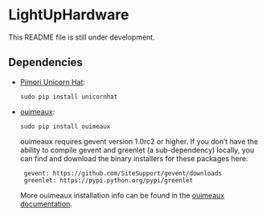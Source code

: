 # LightUpHardware

This README file is still under development.

## Dependencies

* [Pimori Unicorn Hat](https://github.com/pimoroni/unicorn-hat):
   ```
   sudo pip install unicornhat
   ```
* [ouimeaux](https://github.com/iancmcc/ouimeaux):
   ```
   sudo pip install ouimeaux
   ```

   ouimeaux requires gevent version 1.0rc2 or higher. If you don’t have the ability to compile gevent and greenlet (a sub-dependency) locally, you can find and download the binary installers for these packages here:

   ```
    gevent: https://github.com/SiteSupport/gevent/downloads
    greenlet: https://pypi.python.org/pypi/greenlet
   ```

   More ouimeaux installation info can be found in the [ouimeaux documentation](http://ouimeaux.readthedocs.org/en/latest/installation.html).
